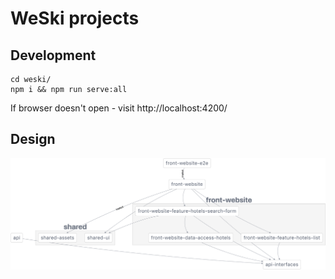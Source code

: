 # WeSki projects

## Development

```
cd weski/
npm i && npm run serve:all
```

If browser doesn't open - visit http://localhost:4200/

## Design

![architecture](https://raw.githubusercontent.com/sergeylukin/weski2/main/architecture-graph.png)
